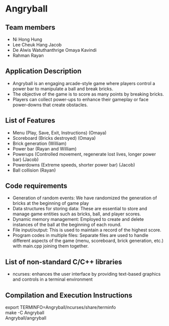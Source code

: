 # Angryball

## Team members
- Ni Hong Hung
- Lee Cheuk Hang Jacob
- De Alwis Watuthanthrige Omaya Kavindi
- Rahman Rayan
  
## Application Description
- Angryball is an engaging arcade-style game where players control a power bar to manipulate a ball and break bricks. 
- The objective of the game is to score as many points by breaking bricks.
- Players can collect power-ups to enhance their gameplay or face power-downs that create obstacles. 

## List of Features
- Menu (Play, Save, Exit, Instructions) (Omaya)
- Scoreboard (Bricks destroyed) (Omaya)
- Brick generation (William)
- Power bar (Rayan and William)
- Powerups (Controlled movement, regenerate lost lives, longer power bar) (Jacob)
- Powerdowns (Extreme speeds, shorter power bar) (Jacob)
- Ball collision (Rayan)

## Code requirements
- Generation of random events: We have randomized the generation of bricks at the beginning of game play
- Data structures for storing data: These are essential to store and manage game entities such as bricks, ball, and player scores. 
- Dynamic memory management: Employed to create and delete instances of the ball at the beginning of each round.
- File input/output: This is used to maintain a record of the highest score. 
- Program codes in multiple files: Separate files are used to handle different aspects of the game (menu, scoreboard, brick generation, etc.) with main.cpp joining them together. 


## List of non-standard C/C++ libraries
- ncurses: enhances the user interface by providing text-based graphics and controls in a terminal environment 

## Compilation and Execution Instructions
export TERMINFO=Angryball/ncurses/share/terminfo \
make -C Angryball \
Angryball/angryball


